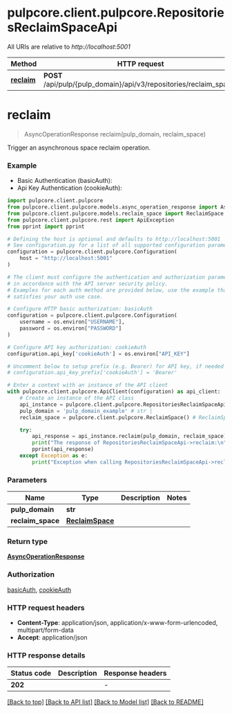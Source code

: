 # pulpcore.client.pulpcore.RepositoriesReclaimSpaceApi

All URIs are relative to *http://localhost:5001*

Method | HTTP request | Description
------------- | ------------- | -------------
[**reclaim**](RepositoriesReclaimSpaceApi.md#reclaim) | **POST** /api/pulp/{pulp_domain}/api/v3/repositories/reclaim_space/ | 


# **reclaim**
> AsyncOperationResponse reclaim(pulp_domain, reclaim_space)



Trigger an asynchronous space reclaim operation.

### Example

* Basic Authentication (basicAuth):
* Api Key Authentication (cookieAuth):

```python
import pulpcore.client.pulpcore
from pulpcore.client.pulpcore.models.async_operation_response import AsyncOperationResponse
from pulpcore.client.pulpcore.models.reclaim_space import ReclaimSpace
from pulpcore.client.pulpcore.rest import ApiException
from pprint import pprint

# Defining the host is optional and defaults to http://localhost:5001
# See configuration.py for a list of all supported configuration parameters.
configuration = pulpcore.client.pulpcore.Configuration(
    host = "http://localhost:5001"
)

# The client must configure the authentication and authorization parameters
# in accordance with the API server security policy.
# Examples for each auth method are provided below, use the example that
# satisfies your auth use case.

# Configure HTTP basic authorization: basicAuth
configuration = pulpcore.client.pulpcore.Configuration(
    username = os.environ["USERNAME"],
    password = os.environ["PASSWORD"]
)

# Configure API key authorization: cookieAuth
configuration.api_key['cookieAuth'] = os.environ["API_KEY"]

# Uncomment below to setup prefix (e.g. Bearer) for API key, if needed
# configuration.api_key_prefix['cookieAuth'] = 'Bearer'

# Enter a context with an instance of the API client
with pulpcore.client.pulpcore.ApiClient(configuration) as api_client:
    # Create an instance of the API class
    api_instance = pulpcore.client.pulpcore.RepositoriesReclaimSpaceApi(api_client)
    pulp_domain = 'pulp_domain_example' # str | 
    reclaim_space = pulpcore.client.pulpcore.ReclaimSpace() # ReclaimSpace | 

    try:
        api_response = api_instance.reclaim(pulp_domain, reclaim_space)
        print("The response of RepositoriesReclaimSpaceApi->reclaim:\n")
        pprint(api_response)
    except Exception as e:
        print("Exception when calling RepositoriesReclaimSpaceApi->reclaim: %s\n" % e)
```



### Parameters


Name | Type | Description  | Notes
------------- | ------------- | ------------- | -------------
 **pulp_domain** | **str**|  | 
 **reclaim_space** | [**ReclaimSpace**](ReclaimSpace.md)|  | 

### Return type

[**AsyncOperationResponse**](AsyncOperationResponse.md)

### Authorization

[basicAuth](../README.md#basicAuth), [cookieAuth](../README.md#cookieAuth)

### HTTP request headers

 - **Content-Type**: application/json, application/x-www-form-urlencoded, multipart/form-data
 - **Accept**: application/json

### HTTP response details

| Status code | Description | Response headers |
|-------------|-------------|------------------|
**202** |  |  -  |

[[Back to top]](#) [[Back to API list]](../README.md#documentation-for-api-endpoints) [[Back to Model list]](../README.md#documentation-for-models) [[Back to README]](../README.md)

